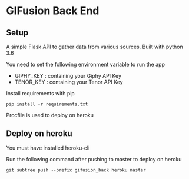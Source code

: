 # GIFusion Back End

## Setup

A simple Flask API to gather data from various sources. Built with python 3.6

You need to set the following environment variable to run the app

* GIPHY_KEY : containing your Giphy API Key
* TENOR_KEY : containing your Tenor API Key

Install requirements with pip

`pip install -r requirements.txt`

Procfile is used to deploy on heroku

## Deploy on heroku

You must have installed heroku-cli

Run the following command after pushing to master to deploy on heroku

`git subtree push --prefix gifusion_back heroku master`
